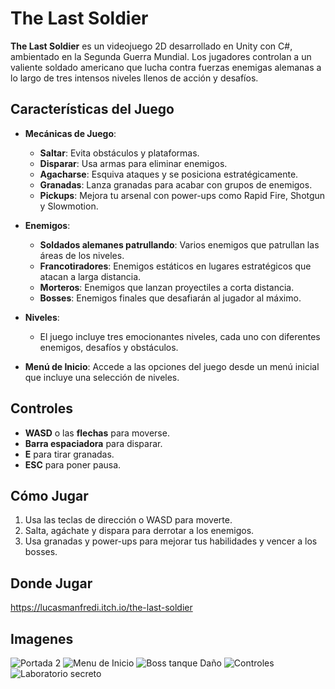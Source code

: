 # The Last Soldier

**The Last Soldier** es un videojuego 2D desarrollado en Unity con C#, ambientado en la Segunda Guerra Mundial. Los jugadores controlan a un valiente soldado americano que lucha contra fuerzas enemigas alemanas a lo largo de tres intensos niveles llenos de acción y desafíos.

## Características del Juego

- **Mecánicas de Juego**: 
  - **Saltar**: Evita obstáculos y plataformas.
  - **Disparar**: Usa armas para eliminar enemigos.
  - **Agacharse**: Esquiva ataques y se posiciona estratégicamente.
  - **Granadas**: Lanza granadas para acabar con grupos de enemigos.
  - **Pickups**: Mejora tu arsenal con power-ups como Rapid Fire, Shotgun y Slowmotion.

- **Enemigos**: 
  - **Soldados alemanes patrullando**: Varios enemigos que patrullan las áreas de los niveles.
  - **Francotiradores**: Enemigos estáticos en lugares estratégicos que atacan a larga distancia.
  - **Morteros**: Enemigos que lanzan proyectiles a corta distancia.
  - **Bosses**: Enemigos finales que desafiarán al jugador al máximo.

- **Niveles**: 
  - El juego incluye tres emocionantes niveles, cada uno con diferentes enemigos, desafíos y obstáculos.

- **Menú de Inicio**: Accede a las opciones del juego desde un menú inicial que incluye una selección de niveles.

## Controles

- **WASD** o las **flechas** para moverse.
- **Barra espaciadora** para disparar.
- **E** para tirar granadas.
- **ESC** para poner pausa.

## Cómo Jugar

1. Usa las teclas de dirección o WASD para moverte.
2. Salta, agáchate y dispara para derrotar a los enemigos.
3. Usa granadas y power-ups para mejorar tus habilidades y vencer a los bosses.

## Donde Jugar
https://lucasmanfredi.itch.io/the-last-soldier

## Imagenes
![Portada 2](https://github.com/user-attachments/assets/1d68c2cb-c893-4f0c-8dbf-762951df29be)
![Menu de Inicio](https://github.com/user-attachments/assets/d08f8c41-204e-4409-83bd-9d8d3e81e99e)
![Boss tanque Daño](https://github.com/user-attachments/assets/dcdd928f-8bf1-4614-bc92-a30cfa08bfa8)
![Controles](https://github.com/user-attachments/assets/4b7f5ff9-aa55-465a-9d2d-e7eed9f0934d)
![Laboratorio secreto](https://github.com/user-attachments/assets/b54aafc1-200d-4590-a8d6-bd58548419e1)

